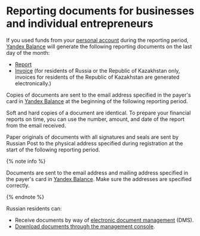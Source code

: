 # Reporting documents for businesses and individual entrepreneurs

If you used funds from your [personal account](../concepts/personal-account.md) during the reporting period, [Yandex Balance](https://balance.yandex.com/) will generate the following reporting documents on the last day of the month:
* [Report](../concepts/act.md)
* [Invoice](../concepts/invoice.md) (for residents of Russia or the Republic of Kazakhstan only, invoices for residents of the Republic of Kazakhstan are generated electronically.)

Copies of documents are sent to the email address specified in the payer's card in [Yandex Balance](https://balance.yandex.com) at the beginning of the following reporting period.

Soft and hard copies of a document are identical. To prepare your financial reports on time, you can use the number, amount, and date of the report from the email received.

Paper originals of documents with all signatures and seals are sent by Russian Post to the physical address specified during registration at the start of the following reporting period.

{% note info %}

Documents are sent to the email address and mailing address specified in the payer's card in [Yandex Balance](https://balance.yandex.com). Make sure the addresses are specified correctly.

{% endnote %}

Russian residents can:
* Receive documents by way of [electronic document management](../concepts/edo.md) (DMS).
* [Download documents through the management console](../operations/download-reporting-docs.md).